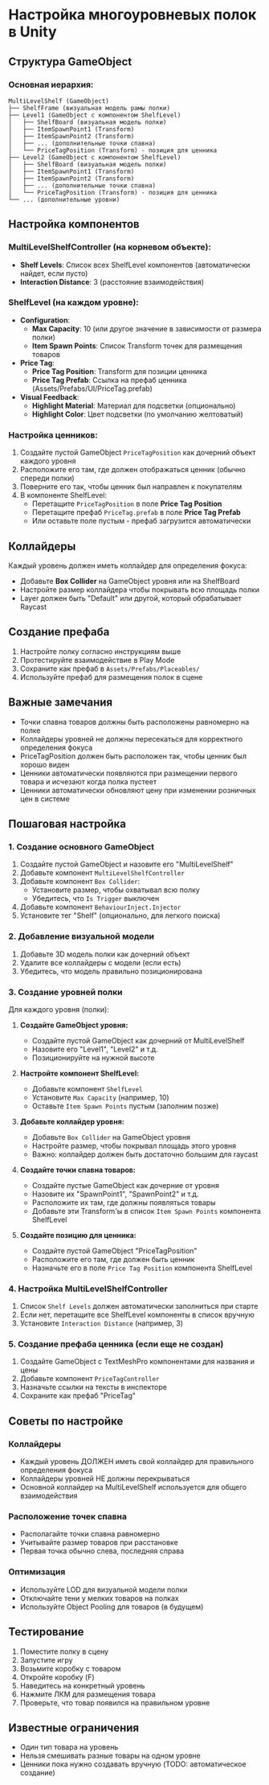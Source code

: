 # Настройка многоуровневых полок в Unity

## Структура GameObject

### Основная иерархия:
```
MultiLevelShelf (GameObject)
├── ShelfFrame (визуальная модель рамы полки)
├── Level1 (GameObject с компонентом ShelfLevel)
│   ├── ShelfBoard (визуальная модель полки)
│   ├── ItemSpawnPoint1 (Transform)
│   ├── ItemSpawnPoint2 (Transform)
│   ├── ... (дополнительные точки спавна)
│   └── PriceTagPosition (Transform) - позиция для ценника
├── Level2 (GameObject с компонентом ShelfLevel)
│   ├── ShelfBoard (визуальная модель полки)
│   ├── ItemSpawnPoint1 (Transform)
│   ├── ItemSpawnPoint2 (Transform)
│   ├── ... (дополнительные точки спавна)
│   └── PriceTagPosition (Transform) - позиция для ценника
└── ... (дополнительные уровни)
```

## Настройка компонентов

### MultiLevelShelfController (на корневом объекте):
- **Shelf Levels**: Список всех ShelfLevel компонентов (автоматически найдет, если пусто)
- **Interaction Distance**: 3 (расстояние взаимодействия)

### ShelfLevel (на каждом уровне):
- **Configuration**:
  - **Max Capacity**: 10 (или другое значение в зависимости от размера полки)
  - **Item Spawn Points**: Список Transform точек для размещения товаров
- **Price Tag**:
  - **Price Tag Position**: Transform для позиции ценника
  - **Price Tag Prefab**: Ссылка на префаб ценника (Assets/Prefabs/UI/PriceTag.prefab)
- **Visual Feedback**:
  - **Highlight Material**: Материал для подсветки (опционально)
  - **Highlight Color**: Цвет подсветки (по умолчанию желтоватый)

### Настройка ценников:
1. Создайте пустой GameObject `PriceTagPosition` как дочерний объект каждого уровня
2. Расположите его там, где должен отображаться ценник (обычно спереди полки)
3. Поверните его так, чтобы ценник был направлен к покупателям
4. В компоненте ShelfLevel:
   - Перетащите `PriceTagPosition` в поле **Price Tag Position**
   - Перетащите префаб `PriceTag.prefab` в поле **Price Tag Prefab**
   - Или оставьте поле пустым - префаб загрузится автоматически

## Коллайдеры

Каждый уровень должен иметь коллайдер для определения фокуса:
- Добавьте **Box Collider** на GameObject уровня или на ShelfBoard
- Настройте размер коллайдера чтобы покрывать всю площадь полки
- Layer должен быть "Default" или другой, который обрабатывает Raycast

## Создание префаба

1. Настройте полку согласно инструкциям выше
2. Протестируйте взаимодействие в Play Mode
3. Сохраните как префаб в `Assets/Prefabs/Placeables/`
4. Используйте префаб для размещения полок в сцене

## Важные замечания

- Точки спавна товаров должны быть расположены равномерно на полке
- Коллайдеры уровней не должны пересекаться для корректного определения фокуса
- PriceTagPosition должен быть расположен так, чтобы ценник был хорошо виден
- Ценники автоматически появляются при размещении первого товара и исчезают когда полка пустеет
- Ценники автоматически обновляют цену при изменении розничных цен в системе

## Пошаговая настройка

### 1. Создание основного GameObject
1. Создайте пустой GameObject и назовите его "MultiLevelShelf"
2. Добавьте компонент `MultiLevelShelfController`
3. Добавьте компонент `Box Collider`:
   - Установите размер, чтобы охватывал всю полку
   - Убедитесь, что `Is Trigger` выключен
4. Добавьте компонент `BehaviourInject.Injector`
5. Установите тег "Shelf" (опционально, для легкого поиска)

### 2. Добавление визуальной модели
1. Добавьте 3D модель полки как дочерний объект
2. Удалите все коллайдеры с модели (если есть)
3. Убедитесь, что модель правильно позиционирована

### 3. Создание уровней полки
Для каждого уровня (полки):

1. **Создайте GameObject уровня:**
   - Создайте пустой GameObject как дочерний от MultiLevelShelf
   - Назовите его "Level1", "Level2" и т.д.
   - Позиционируйте на нужной высоте

2. **Настройте компонент ShelfLevel:**
   - Добавьте компонент `ShelfLevel`
   - Установите `Max Capacity` (например, 10)
   - Оставьте `Item Spawn Points` пустым (заполним позже)

3. **Добавьте коллайдер уровня:**
   - Добавьте `Box Collider` на GameObject уровня
   - Настройте размер, чтобы покрывал площадь этого уровня
   - Важно: коллайдер должен быть достаточно большим для raycast

4. **Создайте точки спавна товаров:**
   - Создайте пустые GameObject как дочерние от уровня
   - Назовите их "SpawnPoint1", "SpawnPoint2" и т.д.
   - Расположите их там, где должны появляться товары
   - Добавьте эти Transform'ы в список `Item Spawn Points` компонента ShelfLevel

5. **Создайте позицию для ценника:**
   - Создайте пустой GameObject "PriceTagPosition"
   - Расположите его там, где должен быть ценник
   - Назначьте его в поле `Price Tag Position` компонента ShelfLevel

### 4. Настройка MultiLevelShelfController
1. Список `Shelf Levels` должен автоматически заполниться при старте
2. Если нет, перетащите все ShelfLevel компоненты в список вручную
3. Установите `Interaction Distance` (например, 3)

### 5. Создание префаба ценника (если еще не создан)
1. Создайте GameObject с TextMeshPro компонентами для названия и цены
2. Добавьте компонент `PriceTagController`
3. Назначьте ссылки на тексты в инспекторе
4. Сохраните как префаб "PriceTag"

## Советы по настройке

### Коллайдеры
- Каждый уровень ДОЛЖЕН иметь свой коллайдер для правильного определения фокуса
- Коллайдеры уровней НЕ должны перекрываться
- Основной коллайдер на MultiLevelShelf используется для общего взаимодействия

### Расположение точек спавна
- Располагайте точки спавна равномерно
- Учитывайте размер товаров при расстановке
- Первая точка обычно слева, последняя справа

### Оптимизация
- Используйте LOD для визуальной модели полки
- Отключайте тени у мелких товаров на полках
- Используйте Object Pooling для товаров (в будущем)

## Тестирование
1. Поместите полку в сцену
2. Запустите игру
3. Возьмите коробку с товаром
4. Откройте коробку (F)
5. Наведитесь на конкретный уровень
6. Нажмите ЛКМ для размещения товара
7. Проверьте, что товар появился на правильном уровне

## Известные ограничения
- Один тип товара на уровень
- Нельзя смешивать разные товары на одном уровне
- Ценники пока нужно создавать вручную (TODO: автоматическое создание)